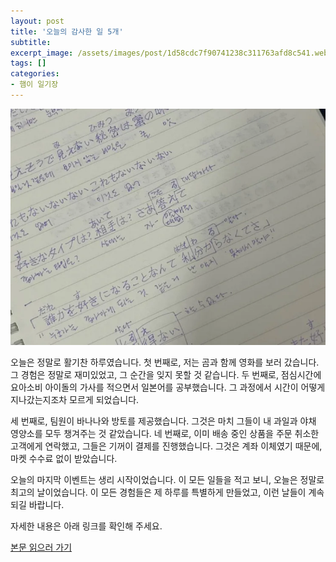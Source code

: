 ```yaml
---
layout: post
title: '오늘의 감사한 일 5개'
subtitle: 
excerpt_image: /assets/images/post/1d58cdc7f90741238c311763afd8c541.webp
tags: []
categories: 
- 햄이 일기장
---
```


![메인 이미지](/assets/images/post/1d58cdc7f90741238c311763afd8c541.webp)

오늘은 정말로 활기찬 하루였습니다. 첫 번째로, 저는 곰과 함께 영화를 보러 갔습니다. 그 경험은 정말로 재미있었고, 그 순간을 잊지 못할 것 같습니다. 두 번째로, 점심시간에 요아소비 아이돌의 가사를 적으면서 일본어를 공부했습니다. 그 과정에서 시간이 어떻게 지나갔는지조차 모르게 되었습니다.

세 번째로, 팀원이 바나나와 방토를 제공했습니다. 그것은 마치 그들이 내 과일과 야채 영양소를 모두 챙겨주는 것 같았습니다. 네 번째로, 이미 배송 중인 상품을 주문 취소한 고객에게 연락했고, 그들은 기꺼이 결제를 진행했습니다. 그것은 계좌 이체였기 때문에, 마켓 수수료 없이 받았습니다.

오늘의 마지막 이벤트는 생리 시작이었습니다. 이 모든 일들을 적고 보니, 오늘은 정말로 최고의 날이었습니다. 이 모든 경험들은 제 하루를 특별하게 만들었고, 이런 날들이 계속되길 바랍니다.

자세한 내용은 아래 링크를 확인해 주세요.

[본문 읽으러 가기](https://m.blog.naver.com/ham_eaten_jellybear/223210550453)
